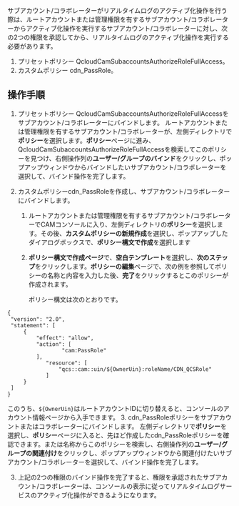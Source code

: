 サブアカウント/コラボレーターがリアルタイムログのアクティブ化操作を行う際は、ルートアカウントまたは管理権限を有するサブアカウント/コラボレーターからアクティブ化操作を実行するサブアカウント/コラボレーターに対し、次の2つの権限を承認してから、リアルタイムログのアクティブ化操作を実行する必要があります。

1. プリセットポリシー QcloudCamSubaccountsAuthorizeRoleFullAccess。
2. カスタムポリシー cdn_PassRole。

## 操作手順

1. プリセットポリシー QcloudCamSubaccountsAuthorizeRoleFullAccessをサブアカウント/コラボレーターにバインドします。
   ルートアカウントまたは管理権限を有するサブアカウント/コラボレーターが、左側ディレクトリで**ポリシー**を選択します。**ポリシー**ページに進み、QcloudCamSubaccountsAuthorizeRoleFullAccessを検索してこのポリシーを見つけ、右側操作列の**ユーザー/グループのバインド**をクリックし、ポップアップウィンドウからバインドしたいサブアカウント/コラボレーターを選択して、バインド操作を完了します。

2. カスタムポリシーcdn_PassRoleを作成し、サブアカウント/コラボレーターにバインドします。
   1. ルートアカウントまたは管理権限を有するサブアカウント/コラボレーターでCAMコンソールに入り、左側ディレクトリの**ポリシー**を選択します。その後、**カスタムポリシーの新規作成**を選択し、ポップアップしたダイアログボックスで、**ポリシー構文で作成**を選択します 

   2. **ポリシー構文で作成ページ**で、**空白テンプレート**を選択し、**次のステップ**をクリックします。**ポリシーの編集**ページで、次の例を参照してポリシーの名称と内容を入力した後、**完了**をクリックするとこのポリシーが作成されます。

      ポリシー構文は次のとおりです。
```
{
 "version": "2.0",
 "statement": [
     {
         "effect": "allow",
         "action": [
                 "cam:PassRole"
         ],
            "resource": [
                "qcs::cam::uin/${OwnerUin}:roleName/CDN_QCSRole"
            ]
     }
 ]
}
```
このうち、`${OwnerUin}`はルートアカウントIDに切り替えると、コンソールのアカウント情報ページから入手できます。
 3. cdn_PassRoleポリシーをサブアカウントまたはコラボレーターにバインドします。
左側ディレクトリで**ポリシー**を選択し、**ポリシー**ページに入ると、先ほど作成したcdn_PassRoleポリシーを確認できます。または名称からこのポリシーを検索し、右側操作列の**ユーザー/グループの関連付け**をクリックし、ポップアップウィンドウから関連付けたいサブアカウント/コラボレーターを選択して、バインド操作を完了します。

3. 上記の2つの権限のバインド操作を完了すると、権限を承認されたサブアカウント/コラボレーターは、コンソールの表示に従ってリアルタイムログサービスのアクティブ化操作ができるようになります。

